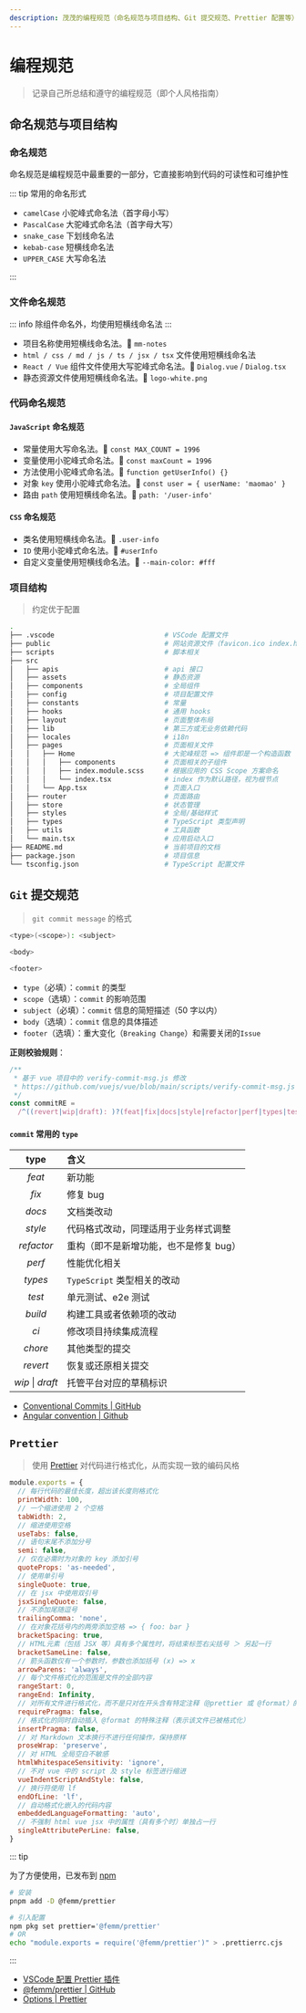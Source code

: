 ```yaml
---
description: 茂茂的编程规范（命名规范与项目结构、Git 提交规范、Prettier 配置等）
---
```


# 编程规范

> 记录自己所总结和遵守的编程规范（即个人风格指南）

## 命名规范与项目结构

### 命名规范

命名规范是编程规范中最重要的一部分，它直接影响到代码的可读性和可维护性

::: tip 常用的命名形式

- `camelCase` 小驼峰式命名法（首字母小写）
- `PascalCase` 大驼峰式命名法（首字母大写）
- `snake_case` 下划线命名法
- `kebab-case` 短横线命名法
- `UPPER_CASE` 大写命名法

:::

### 文件命名规范

::: info
除组件命名外，均使用短横线命名法
:::

- 项目名称使用短横线命名法。🌰 `mm-notes`
- `html / css / md / js / ts / jsx / tsx` 文件使用短横线命名法
- `React / Vue` 组件文件使用大写驼峰式命名法。🌰 `Dialog.vue` / `Dialog.tsx`
- 静态资源文件使用短横线命名法。🌰 `logo-white.png`

### 代码命名规范

#### `JavaScript` 命名规范

- 常量使用大写命名法。🌰 `const MAX_COUNT = 1996`
- 变量使用小驼峰式命名法。🌰 `const maxCount = 1996`
- 方法使用小驼峰式命名法。🌰 `function getUserInfo() {}`
- 对象 `key` 使用小驼峰式命名法。🌰 `const user = { userName: 'maomao' }`
- 路由 `path` 使用短横线命名法。🌰 `path: '/user-info'`

#### `CSS` 命名规范

- 类名使用短横线命名法。🌰 `.user-info`
- `ID` 使用小驼峰式命名法。🌰 `#userInfo`
- 自定义变量使用短横线命名法。🌰 `--main-color: #fff`

### 项目结构

> 约定优于配置

```sh
.
├── .vscode                           # VSCode 配置文件
├── public                            # 网站资源文件（favicon.ico index.html 等）
├── scripts                           # 脚本相关
├── src
│   ├── apis                          # api 接口
│   ├── assets                        # 静态资源
│   ├── components                    # 全局组件
│   ├── config                        # 项目配置文件
│   ├── constants                     # 常量
│   ├── hooks                         # 通用 hooks
│   ├── layout                        # 页面整体布局
│   ├── lib                           # 第三方或无业务依赖代码
│   ├── locales                       # i18n
│   ├── pages                         # 页面相关文件
│   │   ├── Home                      # 大驼峰规范 => 组件即是一个构造函数
│   │   │   ├── components            # 页面相关的子组件
│   │   │   ├── index.module.scss     # 根据应用的 CSS Scope 方案命名
│   │   │   └── index.tsx             # index 作为默认路径，视为根节点
│   │   └── App.tsx                   # 页面入口
│   ├── router                        # 页面路由
│   ├── store                         # 状态管理
│   ├── styles                        # 全局/基础样式
│   ├── types                         # TypeScript 类型声明
│   ├── utils                         # 工具函数
│   └── main.tsx                      # 应用启动入口
├── README.md                         # 当前项目的文档
├── package.json                      # 项目信息
└── tsconfig.json                     # TypeScript 配置文件
```

## `Git` 提交规范

> `git commit message` 的格式

```sh
<type>(<scope>): <subject>

<body>

<footer>
```

- `type`（必填）：`commit` 的类型
- `scope`（选填）：`commit` 的影响范围
- `subject`（必填）：`commit` 信息的简短描述（50 字以内）
- `body`（选填）：`commit` 信息的具体描述
- `footer`（选填）：重大变化（`Breaking Change`）和需要关闭的`Issue`

**正则校验规则**：

```js
/**
 * 基于 vue 项目中的 verify-commit-msg.js 修改
 * https://github.com/vuejs/vue/blob/main/scripts/verify-commit-msg.js
 */
const commitRE =
  /^((revert|wip|draft): )?(feat|fix|docs|style|refactor|perf|types|test|build|ci|chore)(\(.+\))?: .{1,50}/
```

#### `commit` 常用的 `type`

|       type       | 含义                                   |
| :--------------: | :------------------------------------- |
|      _feat_      | 新功能                                 |
|      _fix_       | 修复 bug                               |
|      _docs_      | 文档类改动                             |
|     _style_      | 代码格式改动，同理适用于业务样式调整   |
|    _refactor_    | 重构（即不是新增功能，也不是修复 bug） |
|      _perf_      | 性能优化相关                           |
|     _types_      | `TypeScript` 类型相关的改动            |
|      _test_      | 单元测试、e2e 测试                     |
|     _build_      | 构建工具或者依赖项的改动               |
|       _ci_       | 修改项目持续集成流程                   |
|     _chore_      | 其他类型的提交                         |
|     _revert_     | 恢复或还原相关提交                     |
| _wip_ \| _draft_ | 托管平台对应的草稿标识                 |

- [Conventional Commits | GitHub](https://github.com/conventional-commits/conventionalcommits.org)
- [Angular convention | Github](https://github.com/angular/angular/blob/22b96b9/CONTRIBUTING.md#-commit-message-guidelines)

## `Prettier`

> 使用 [Prettier](https://prettier.io) 对代码进行格式化，从而实现一致的编码风格

```js
module.exports = {
  // 每行代码的最佳长度，超出该长度则格式化
  printWidth: 100,
  // 一个缩进使用 2 个空格
  tabWidth: 2,
  // 缩进使用空格
  useTabs: false,
  // 语句末尾不添加分号
  semi: false,
  // 仅在必需时为对象的 key 添加引号
  quoteProps: 'as-needed',
  // 使用单引号
  singleQuote: true,
  // 在 jsx 中使用双引号
  jsxSingleQuote: false,
  // 不添加尾随逗号
  trailingComma: 'none',
  // 在对象花括号内的两旁添加空格 => { foo: bar }
  bracketSpacing: true,
  // HTML元素（包括 JSX 等）具有多个属性时，将结束标签右尖括号 ＞ 另起一行
  bracketSameLine: false,
  // 箭头函数仅有一个参数时，参数也添加括号 (x) => x
  arrowParens: 'always',
  // 每个文件格式化的范围是文件的全部内容
  rangeStart: 0,
  rangeEnd: Infinity,
  // 对所有文件进行格式化，而不是只对在开头含有特定注释（@prettier 或 @format）的文件进行格式化
  requirePragma: false,
  // 格式化的同时自动插入 @format 的特殊注释（表示该文件已被格式化）
  insertPragma: false,
  // 对 Markdown 文本换行不进行任何操作，保持原样
  proseWrap: 'preserve',
  // 对 HTML 全局空白不敏感
  htmlWhitespaceSensitivity: 'ignore',
  // 不对 vue 中的 script 及 style 标签进行缩进
  vueIndentScriptAndStyle: false,
  // 换行符使用 lf
  endOfLine: 'lf',
  // 自动格式化嵌入的代码内容
  embeddedLanguageFormatting: 'auto',
  // 不强制 html vue jsx 中的属性（具有多个时）单独占一行
  singleAttributePerLine: false,
}
```

::: tip

为了方便使用，已发布到 [npm](https://www.npmjs.com/package/@femm/prettier)

```sh
# 安装
pnpm add -D @femm/prettier

# 引入配置
npm pkg set prettier='@femm/prettier'
# OR
echo "module.exports = require('@femm/prettier')" > .prettierrc.cjs
```

:::

- [VSCode 配置 Prettier 插件](/efficiency/software/vscode#推荐配置)
- [@femm/prettier | GitHub](https://github.com/maomao1996/femm/tree/main/packages/prettier)
- [Options | Prettier](https://prettier.io/docs/en/options.html)
